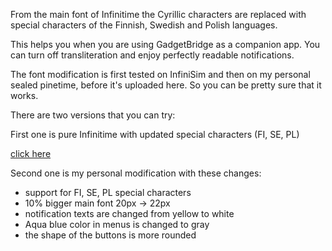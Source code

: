 From the main font of Infinitime the Cyrillic characters are replaced with special characters of the Finnish, Swedish and Polish languages.

This helps you when you are using GadgetBridge as a companion app. You can turn off transliteration and enjoy perfectly readable notifications. 

The font modification is first tested on InfiniSim and then on my personal sealed pinetime, before it's uploaded here. So you can be pretty sure that it works.

There are two versions that you can try:

First one is pure Infinitime with updated special characters (FI, SE, PL)

[click here](www.google.com)

Second one is my personal modification with these changes:
- support for FI, SE, PL special characters
- 10% bigger main font 20px -> 22px
- notification texts are changed from yellow to white
- Aqua blue color in menus is changed to gray
- the shape of the buttons is more rounded
